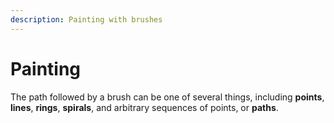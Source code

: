 ```yaml
---
description: Painting with brushes
---
```


# Painting

The path followed by a brush can be one of several things, including **points**, **lines**, **rings**, **spirals**, and arbitrary sequences of points, or **paths**.


